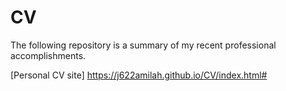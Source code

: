# CV

The following repository is a summary of my recent professional accomplishments.

[Personal CV site] https://j622amilah.github.io/CV/index.html#
